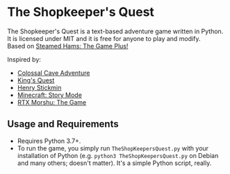 # The Shopkeeper's Quest

The Shopkeeper's Quest is a text-based adventure game written in Python. It is licensed under MIT and it is free for anyone to play and modify.<br>
Based on [Steamed Hams: The Game Plus!](https://github.com/SolidLamp/Steamed-Hams)<br>

Inspired by:

- [Colossal Cave Adventure](https://en.wikipedia.org/wiki/Colossal_Cave_Adventure)
- [King's Quest](https://en.wikipedia.org/wiki/King%27s_Quest_I)
- [Henry Stickmin](https://simple.wikipedia.org/wiki/The_Henry_Stickmin_Collection)
- [Minecraft: Story Mode](https://en.wikipedia.org/wiki/Minecraft%3A_Story_Mode)
- [RTX Morshu: The Game](https://koshkamatew.itch.io/morshugame-demo)


## Usage and Requirements

- Requires Python 3.7+.
- To run the game, you simply run `TheShopKeepersQuest.py` with your installation of Python (e.g. `python3 TheShopKeepersQuest.py` on Debian and many others; doesn't matter). It's a simple Python script, really.
